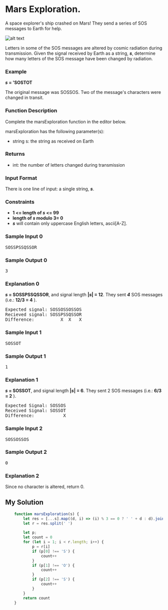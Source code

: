 # Mars Exploration.

A space explorer's ship crashed on Mars! They send a series of SOS messages to Earth for help.

![alt text](https://s3.amazonaws.com/hr-challenge-images/16032/1453204202-9e3fd295bb-NASA_Mars_Rover.jpg "NASA_Mars_Rover")

Letters in some of the SOS messages are altered by cosmic radiation during transmission. Given the signal received by Earth as a string, **_s_**, determine how many letters of the SOS message have been changed by radiation.

### Example
**_s_ = 'SOSTOT**

The original message was SOSSOS. Two of the message's characters were changed in transit.

### Function Description

Complete the marsExploration function in the editor below.

marsExploration has the following parameter(s):

* string s: the string as received on Earth
### Returns

* int: the number of letters changed during transmission
### Input Format

There is one line of input: a single string, **_s_**.

### Constraints

* **1 <= length of _s_ <= 99**
* **length of _s_ modulo 3= 0**
* **_s_** will contain only uppercase English letters, ascii[A-Z].
### Sample Input 0
<pre>
SOSSPSSQSSOR
</pre>

### Sample Output 0
<pre>
3
</pre>

### Explanation 0

**_s_ = SOSSPSSQSSOR**, and signal length **|_s_| = 12**. They sent **_4_** SOS messages (i.e.: **12/3 = 4** ).
<pre>
Expected signal: SOSSOSSOSSOS
Recieved signal: SOSSPSSQSSOR
Difference:          X  X   X
</pre>

### Sample Input 1
<pre>
SOSSOT
</pre>

### Sample Output 1
<pre>
1
</pre>

### Explanation 1

**_s_ = SOSSOT**, and signal length **|_s_| = 6**. They sent 2  SOS messages (i.e.: **6/3 = 2** ).
<pre>
Expected Signal: SOSSOS     
Received Signal: SOSSOT
Difference:           X
</pre>

### Sample Input 2
<pre>
SOSSOSSOS
</pre>
### Sample Output 2
<pre>
0
</pre>
### Explanation 2

Since no character is altered, return 0.

## My Solution

```javascript
    function marsExploration(s) {
        let res = [...s].map((d, i) => (i) % 3 == 0 ? ' ' + d : d).join('')
        let r = res.split(' ')
  
        let p;
        let count = 0
        for (let i = 1; i < r.length; i++) {
            p = r[i]
            if (p[0] !== 'S') {
                count++
            }
            if (p[1] !== 'O') {
                count++
            }
            if (p[2] !== 'S') {
                count++
            }
        }
        return count
    }
```